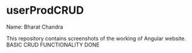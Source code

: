 # userProdCRUD

Name: Bharat Chandra

This repository contains screenshots of the working of Angular website.
BASIC CRUD FUNCTIONALITY DONE
